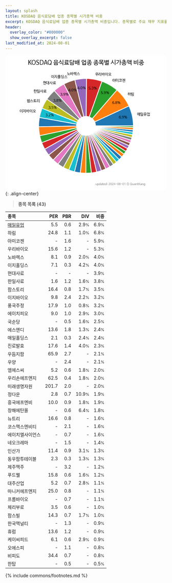 ```yaml
---
layout: splash
title: KOSDAQ 음식료담배 업종 종목별 시가총액 비중
excerpt: KOSDAQ 음식료담배 업종 종목별 시가총액 비중입니다. 종목별로 주요 재무 지표를 함께 표시합니다.
header:
  overlay_color: "#800000"
  show_overlay_excerpt: false
last_modified_at: 2024-08-01
---
```



![KOSDAQ 음식료담배 업종 종목별 시가총액 비중](/stats/sector/images/kosdaq_업종_음식료담배_종목.png){: .align-center}


> **종목 목록 (43)**<a id="list"></a>

| **종목** | **PER** | **PBR** | **DIV** | **비중** |
| :------- | ------: | ------: | ------: | -------: |
| [매일유업](/267980/) | 5.5 | 0.6 | 2.9<small>%</small> | 6.9<small>%</small> |
| 하림 | 24.8 | 1.1 | 1.0<small>%</small> | 6.8<small>%</small> |
| 아미코젠 | - | 1.6 | - | 5.9<small>%</small> |
| 우리바이오 | 15.6 | 1.2 | - | 5.3<small>%</small> |
| 노바렉스 | 8.1 | 0.9 | 2.0<small>%</small> | 4.0<small>%</small> |
| 이지홀딩스 | 7.1 | 0.3 | 4.2<small>%</small> | 4.0<small>%</small> |
| 현대사료 | - | - | - | 3.9<small>%</small> |
| 한일사료 | 1.6 | 1.2 | 1.6<small>%</small> | 3.8<small>%</small> |
| 팜스토리 | 16.4 | 0.8 | 1.7<small>%</small> | 3.5<small>%</small> |
| 이지바이오 | 9.8 | 2.4 | 2.2<small>%</small> | 3.2<small>%</small> |
| 풍국주정 | 17.9 | 1.0 | 0.8<small>%</small> | 3.2<small>%</small> |
| 에이치피오 | 9.0 | 1.0 | 2.9<small>%</small> | 3.0<small>%</small> |
| 국순당 | - | 0.5 | 1.6<small>%</small> | 2.5<small>%</small> |
| 에스앤디 | 13.6 | 1.8 | 1.3<small>%</small> | 2.4<small>%</small> |
| 매일홀딩스 | 2.1 | 0.3 | 2.4<small>%</small> | 2.4<small>%</small> |
| 진로발효 | 17.6 | 1.4 | 4.0<small>%</small> | 2.3<small>%</small> |
| 우듬지팜 | 65.9 | 2.7 | - | 2.1<small>%</small> |
| 우양 | - | 2.4 | - | 2.1<small>%</small> |
| 엠에스씨 | 5.2 | 0.6 | 1.8<small>%</small> | 2.0<small>%</small> |
| 우리손에프앤지 | 62.5 | 0.4 | 1.8<small>%</small> | 2.0<small>%</small> |
| 미래생명자원 | 201.7 | 2.0 | - | 2.0<small>%</small> |
| 정다운 | 2.8 | 0.7 | 10.9<small>%</small> | 1.9<small>%</small> |
| 흥국에프엔비 | 10.0 | 0.9 | 1.8<small>%</small> | 1.9<small>%</small> |
| 창해에탄올 | - | 0.6 | 6.4<small>%</small> | 1.8<small>%</small> |
| 뉴트리 | 16.6 | 0.8 | - | 1.6<small>%</small> |
| 코스맥스엔비티 | - | 2.1 | - | 1.6<small>%</small> |
| 에이치엘사이언스 | - | 0.7 | - | 1.6<small>%</small> |
| 네오크레마 | - | 1.5 | - | 1.4<small>%</small> |
| 인산가 | 11.4 | 0.9 | 3.1<small>%</small> | 1.3<small>%</small> |
| 동우팜투테이블 | 2.3 | 0.3 | 1.3<small>%</small> | 1.3<small>%</small> |
| 제주맥주 | - | 3.2 | - | 1.2<small>%</small> |
| 푸드웰 | 15.8 | 0.6 | 1.6<small>%</small> | 1.2<small>%</small> |
| 대주산업 | 5.2 | 0.7 | 2.8<small>%</small> | 1.1<small>%</small> |
| 마니커에프앤지 | 25.0 | 0.8 | - | 1.1<small>%</small> |
| 프롬바이오 | - | 0.7 | - | 1.1<small>%</small> |
| 체리부로 | 3.5 | 0.6 | - | 1.0<small>%</small> |
| 팜스빌 | 14.3 | 0.7 | 1.7<small>%</small> | 1.0<small>%</small> |
| 한국맥널티 | - | 1.3 | - | 0.9<small>%</small> |
| 휴럼 | 13.6 | 1.2 | - | 0.9<small>%</small> |
| 케이씨피드 | 6.1 | 0.6 | 2.9<small>%</small> | 0.9<small>%</small> |
| 오에스피 | - | 1.1 | - | 0.8<small>%</small> |
| 비피도 | 34.4 | 0.7 | - | 0.8<small>%</small> |
| 한탑 | - | 0.5 | - | 0.5<small>%</small> |

{% include commons/footnotes.md %}